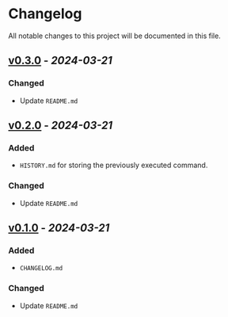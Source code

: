 # Changelog

All notable changes to this project will be documented in this file.

## [v0.3.0] - _2024-03-21_

### Changed

- Update `README.md`

## [v0.2.0] - _2024-03-21_

### Added

- `HISTORY.md` for storing the previously executed command.

### Changed

- Update `README.md`

## [v0.1.0] - _2024-03-21_

### Added

- `CHANGELOG.md`

### Changed

- Update `README.md`

[v0.3.0]: https://github.com/trmphx/git-flow-workflow/compare/v0.2.0...v0.3.0
[v0.2.0]: https://github.com/trmphx/git-flow-workflow/compare/v0.1.0...v0.2.0
[v0.1.0]: https://github.com/trmphx/git-flow-workflow/releases/tag/v0.1.0
